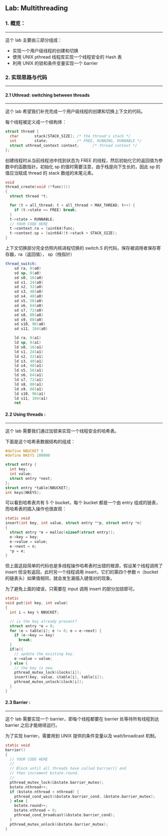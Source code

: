 ## Lab: Multithreading

### 1. 概览：

---

这个 lab 主要由三部分组成：

- 实现一个用户级线程的创建和切换
- 使用 UNIX pthread 线程库实现一个线程安全的 Hash 表
- 利用 UNIX 的锁和条件变量实现一个 barrier

### 2. 实现思路与代码

---

#### 2.1 Uthread: switching between threads

---

这个 lab 希望我们补充完成一个用户级线程的创建和切换上下文的代码。

每个线程被定义成一个结构体：

```c
struct thread {
  char       stack[STACK_SIZE]; /* the thread's stack */
  int        state;             /* FREE, RUNNING, RUNNABLE */
  struct uthread_context context;      /* thread context */
};
```

创建线程时从当前线程池中找到状态为 FREE 的线程，然后初始化它的返回值为参数中的函数指针。初始化 sp 的值时需要注意，由于栈是向下生长的，因此 sp 的值应当赋成 thread 的 stack 数组的末尾元素。

```c
void
thread_create(void (*func)())
{
  struct thread *t;

  for (t = all_thread; t < all_thread + MAX_THREAD; t++) {
    if (t->state == FREE) break;
  }
  t->state = RUNNABLE;
  // YOUR CODE HERE
  t->context.ra = (uint64)func;
  t->context.sp = (uint64)(t->stack + STACK_SIZE);
}
```

上下文切换部分完全仿照内核进程切换的 switch.S 的代码，保存被调用者保存寄存器，ra（返回值）， sp（栈指针）

```asm
thread_switch:
	sd ra, 0(a0)
    sd sp, 8(a0)
    sd s0, 16(a0)
    sd s1, 24(a0)
    sd s2, 32(a0)
    sd s3, 40(a0)
    sd s4, 48(a0)
    sd s5, 56(a0)
    sd s6, 64(a0)
    sd s7, 72(a0)
    sd s8, 80(a0)
    sd s9, 88(a0)
    sd s10, 96(a0)
    sd s11, 104(a0)

    ld ra, 0(a1)
    ld sp, 8(a1)
    ld s0, 16(a1)
    ld s1, 24(a1)
    ld s2, 32(a1)
    ld s3, 40(a1)
    ld s4, 48(a1)
    ld s5, 56(a1)
    ld s6, 64(a1)
    ld s7, 72(a1)
    ld s8, 80(a1)
    ld s9, 88(a1)
    ld s10, 96(a1)
    ld s11, 104(a1)
	ret
```

#### 2.2 Using threads :

---

这个 lab 需要我们通过加锁来实现一个线程安全的哈希表。

下面是这个哈希表数据结构的组成：

```c
#define NBUCKET 5
#define NKEYS 100000

struct entry {
  int key;
  int value;
  struct entry *next;
};
struct entry *table[NBUCKET];
int keys[NKEYS];
```

可以看到哈希表共有 5 个 bucket，每个 bucket 都是一个由 entry 组成的链表，而哈希表的插入操作也很直观：

```c
static void
insert(int key, int value, struct entry **p, struct entry *n)
{
  struct entry *e = malloc(sizeof(struct entry));
  e->key = key;
  e->value = value;
  e->next = n;
  *p = e;
}
```

但上面这段简单的代码也是多线程操作哈希表时出错的根源，假设某个线程调用了 insert 但没有返回，此时另一个线程调用 insert，它们的第四个参数 n（bucket 的链表头）如果值相同，就会发生漏插入键值对的现象。

为了避免上面的错误，只需要在 input 调用 insert 的部分加锁即可。

```c
static
void put(int key, int value)
{
  int i = key % NBUCKET;

  // is the key already present?
  struct entry *e = 0;
  for (e = table[i]; e != 0; e = e->next) {
    if (e->key == key)
      break;
  }
  if(e){
    // update the existing key.
    e->value = value;
  } else {
    // the key is new.
    pthread_mutex_lock(&locks[i]);
    insert(key, value, &table[i], table[i]);
    pthread_mutex_unlock(&lock[i]);
  }
}
```

#### 2.3 Barrier :

---

这个 lab 需要实现一个 barrier，即每个线程都要在 barrier 处等待所有线程到达 barrier 之后才能继续运行。

为了实现 barrier，需要用到 UNIX 提供的条件变量以及 wait/broadcast 机制。

```c
static void
barrier()
{
  // YOUR CODE HERE
  //
  // Block until all threads have called barrier() and
  // then increment bstate.round.
  //
  pthread_mutex_lock(&bstate.barrier_mutex);
  bstate.nthread++;
  if (bstate.nthread < nthread) {
    pthread_cond_wait(&bstate.barrier_cond, &bstate.barrier_mutex);
  } else {
    bstate.round++;
    bstate.nthread = 0;
    pthread_cond_broadcast(&bstate.barrier_cond);
  }
  pthread_mutex_unlock(&bstate.barrier_mutex);
}
```
